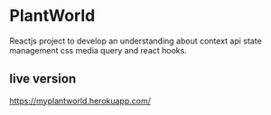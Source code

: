 # PlantWorld
Reactjs project to develop an understanding about context api state management css media query and react hooks.
## live version
https://myplantworld.herokuapp.com/
